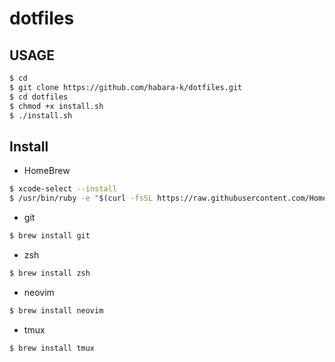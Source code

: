 # dotfiles

## USAGE

```sh
$ cd
$ git clone https://github.com/habara-k/dotfiles.git
$ cd dotfiles
$ chmod +x install.sh
$ ./install.sh

```

## Install

- HomeBrew
```sh
$ xcode-select --install
$ /usr/bin/ruby -e "$(curl -fsSL https://raw.githubusercontent.com/Homebrew/install/master/install)"

```

- git
```sh
$ brew install git

```

- zsh
```sh
$ brew install zsh

```

- neovim
```sh
$ brew install neovim

```

- tmux
```sh
$ brew install tmux

```
